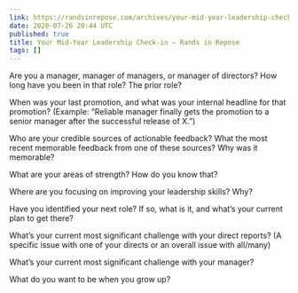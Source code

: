 ```yaml
---
link: https://randsinrepose.com/archives/your-mid-year-leadership-check-in/
date: 2020-07-26 20:44 UTC
published: true
title: Your Mid-Year Leadership Check-in – Rands in Repose
tags: []
---
```


Are you a manager, manager of managers, or manager of directors?
How long have you been in that role? The prior role?

When was your last promotion, and what was your internal headline for that promotion? (Example: “Reliable manager finally gets the promotion to a senior manager after the successful release of X.”)

Who are your credible sources of actionable feedback? What the most recent memorable feedback from one of these sources? Why was it memorable?

What are your areas of strength? How do you know that?

Where are you focusing on improving your leadership skills? Why?

Have you identified your next role? If so, what is it, and what’s your current plan to get there?

What’s your current most significant challenge with your direct reports? (A specific issue with one of your directs or an overall issue with all/many)

What’s your current most significant challenge with your manager?

What do you want to be when you grow up?
